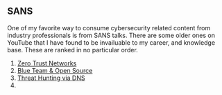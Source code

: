 ## SANS

One of my favorite way to consume cybersecurity related content from industry professionals is from SANS talks.  There are some older ones on YouTube that I have found to be invailuable to my career, and knowledge base.  These are ranked in no particular order.


1. [Zero Trust Networks](https://www.youtube.com/watch?v=EF_0dr8WkX8)
2. [Blue Team & Open Source](https://www.youtube.com/watch?v=jhOpV9eEeb0)
3. [Threat Hunting via DNS](https://www.youtube.com/watch?v=RdcCjDS0s6s)
4. 

